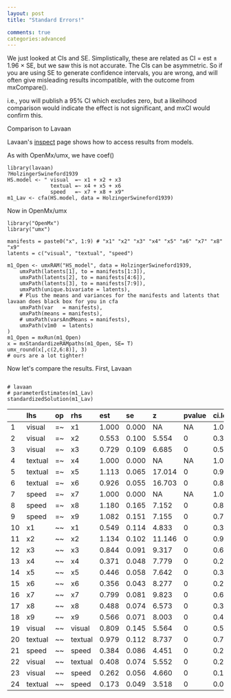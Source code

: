 ```yaml
---
layout: post
title: "Standard Errors!"

comments: true
categories:advanced 
---
```


We just looked at CIs and SE. Simplistically, these are related as CI = est ± 1.96 × SE, but we saw this is not accurate. The CIs can be asymmetric. So if you are using SE to generate confidence intervals, you are wrong, and will often give misleading results incompatible, with the outcome from mxCompare().

i.e., you will publish a 95% CI which excludes zero, but a likelihood comparison would indicate the effect is not significant, and mxCI would confirm this.

Comparison to Lavaan

Lavaan's [inspect](http://lavaan.ugent.be/tutorial/inspect.html) page shows how to access results from models.

As with OpenMx/umx, we have coef()

```splus
library(lavaan)
?HolzingerSwineford1939
HS.model <- " visual  =~ x1 + x2 + x3 
              textual =~ x4 + x5 + x6
              speed   =~ x7 + x8 + x9"
m1_Lav <- cfa(HS.model, data = HolzingerSwineford1939)
```

Now in OpenMx/umx

```splus
library("OpenMx")
library("umx")

manifests = paste0("x", 1:9) # "x1" "x2" "x3" "x4" "x5" "x6" "x7" "x8" "x9"
latents = c("visual", "textual", "speed")

m1_Open <- umxRAM("HS_model", data = HolzingerSwineford1939,
	umxPath(latents[1], to = manifests[1:3]),
	umxPath(latents[2], to = manifests[4:6]),
	umxPath(latents[3], to = manifests[7:9]),
	umxPath(unique.bivariate = latents),
	# Plus the means and variances for the manifests and latents that lavaan does black box for you in cfa
	umxPath(var   = manifests),
	umxPath(means = manifests),
	# umxPath(varsAndMeans = manifests),
	umxPath(v1m0  = latents)
)
m1_Open = mxRun(m1_Open)
x = mxStandardizeRAMpaths(m1_Open, SE= T)
umx_round(x[,c(2,6:8)], 3)
# ours are a lot tighter!
```

Now let's compare the results. First, Lavaan

```splus
    
# lavaan
# parameterEstimates(m1_Lav)
standardizedSolution(m1_Lav)
```


|    | lhs     | op | rhs     | est   | se    | z      | pvalue | ci.lower | ci.upper |
|:---|:--------|:---|:--------|:------|:------|:-------|:-------|:---------|:---------|
| 1  | visual  | =~ | x1      | 1.000 | 0.000 | NA     | NA     | 1.000    | 1.000    |
| 2  | visual  | =~ | x2      | 0.553 | 0.100 | 5.554  | 0      | 0.358    | 0.749    |
| 3  | visual  | =~ | x3      | 0.729 | 0.109 | 6.685  | 0      | 0.516    | 0.943    |
| 4  | textual | =~ | x4      | 1.000 | 0.000 | NA     | NA     | 1.000    | 1.000    |
| 5  | textual | =~ | x5      | 1.113 | 0.065 | 17.014 | 0      | 0.985    | 1.241    |
| 6  | textual | =~ | x6      | 0.926 | 0.055 | 16.703 | 0      | 0.817    | 1.035    |
| 7  | speed   | =~ | x7      | 1.000 | 0.000 | NA     | NA     | 1.000    | 1.000    |
| 8  | speed   | =~ | x8      | 1.180 | 0.165 | 7.152  | 0      | 0.857    | 1.503    |
| 9  | speed   | =~ | x9      | 1.082 | 0.151 | 7.155  | 0      | 0.785    | 1.378    |
| 10 | x1      | ~~ | x1      | 0.549 | 0.114 | 4.833  | 0      | 0.326    | 0.772    |
| 11 | x2      | ~~ | x2      | 1.134 | 0.102 | 11.146 | 0      | 0.934    | 1.333    |
| 12 | x3      | ~~ | x3      | 0.844 | 0.091 | 9.317  | 0      | 0.667    | 1.022    |
| 13 | x4      | ~~ | x4      | 0.371 | 0.048 | 7.779  | 0      | 0.278    | 0.465    |
| 14 | x5      | ~~ | x5      | 0.446 | 0.058 | 7.642  | 0      | 0.332    | 0.561    |
| 15 | x6      | ~~ | x6      | 0.356 | 0.043 | 8.277  | 0      | 0.272    | 0.441    |
| 16 | x7      | ~~ | x7      | 0.799 | 0.081 | 9.823  | 0      | 0.640    | 0.959    |
| 17 | x8      | ~~ | x8      | 0.488 | 0.074 | 6.573  | 0      | 0.342    | 0.633    |
| 18 | x9      | ~~ | x9      | 0.566 | 0.071 | 8.003  | 0      | 0.427    | 0.705    |
| 19 | visual  | ~~ | visual  | 0.809 | 0.145 | 5.564  | 0      | 0.524    | 1.094    |
| 20 | textual | ~~ | textual | 0.979 | 0.112 | 8.737  | 0      | 0.760    | 1.199    |
| 21 | speed   | ~~ | speed   | 0.384 | 0.086 | 4.451  | 0      | 0.215    | 0.553    |
| 22 | visual  | ~~ | textual | 0.408 | 0.074 | 5.552  | 0      | 0.264    | 0.552    |
| 23 | visual  | ~~ | speed   | 0.262 | 0.056 | 4.660  | 0      | 0.152    | 0.373    |
| 24 | textual | ~~ | speed   | 0.173 | 0.049 | 3.518  | 0      | 0.077    | 0.270    |


